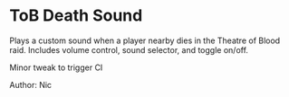 # ToB Death Sound

Plays a custom sound when a player nearby dies in the Theatre of Blood raid. Includes volume control, sound selector, and toggle on/off.

Minor tweak to trigger CI

Author: Nic